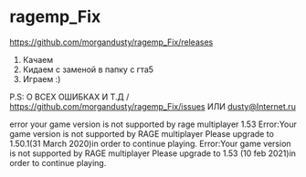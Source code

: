 # ragemp_Fix

https://github.com/morgandusty/ragemp_Fix/releases

1. Качаем
2. Кидаем с заменой в папку с гта5
3. Играем :)


P.S: О ВСЕХ ОШИБКАХ И Т.Д / https://github.com/morgandusty/ragemp_Fix/issues ИЛИ dusty@Internet.ru

error your game version is not supported by rage multiplayer 1.53
Error:Your game version is not supported by RAGE multiplayer
Please upgrade to 1.50.1(31 March 2020)in order to continue playing.
Error:Your game version is not supported by RAGE multiplayer
Please upgrade to 1.53 (10 feb 2021)in order to continue playing.

